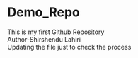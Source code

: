 # Demo_Repo
This is my first Github Repository
<br>
Author-Shirshendu Lahiri
<br>
Updating the file just to check the process
